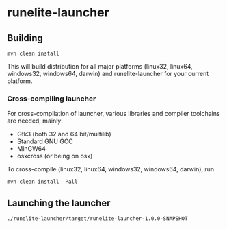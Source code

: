 # runelite-launcher

## Building

```shell
mvn clean install
```

This will build distribution for all major platforms (linux32, linux64, windows32, windows64, darwin)
and runelite-launcher for your current platform.

### Cross-compiling launcher

For cross-compilation of launcher, various libraries and compiler toolchains are needed, mainly:

* Gtk3 (both 32 and 64 bit/multilib)
* Standard GNU GCC
* MinGW64
* osxcross (or being on osx)

To cross-compile (linux32, linux64, windows32, windows64, darwin), run

```
mvn clean install -Pall
```

## Launching the launcher

```
./runelite-launcher/target/runelite-launcher-1.0.0-SNAPSHOT
```
